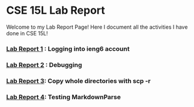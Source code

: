 # CSE 15L Lab Report
Welcome to my Lab Report Page! Here I document all the activities I have done in CSE 15L!<br>
### [Lab Report 1](lab-report-1-week-2.md) : Logging into ieng6 account
### [Lab Report 2](labreport2.md) : Debugging
### [Lab Report 3](labreport3.md): Copy whole directories with scp -r
### [Lab Report 4](labreport4.md): Testing MarkdownParse

